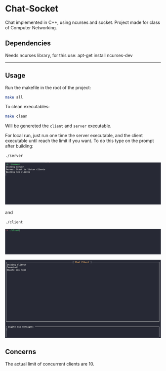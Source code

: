 # Chat-Socket

Chat implemented in C++, using ncurses and socket. Project made for class of Computer Networking.

## Dependencies

Needs ncurses library, for this use: apt-get install ncurses-dev

_________________

## Usage

Run the makefile in the root of the project:

```bash
make all
```

To clean executables:

```bash
make clean
```

Will be genereted the `client` and `server` executable.

For local run, just run one time the server executable, and the client executable until reach the limit if you want. To do this type on the prompt after building:

```bash
./server
```

![Server command](./server_example.png "Server command")

and

```bash
./client
```

![Client command](./client_example2.png "Client command")

![Client prompt](./client_example.png "Client prompt")

## Concerns

The actual limit of concurrent clients are 10.
